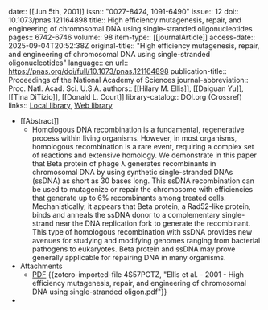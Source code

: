 date:: [[Jun 5th, 2001]]
issn:: "0027-8424, 1091-6490"
issue:: 12
doi:: 10.1073/pnas.121164898
title:: High efficiency mutagenesis, repair, and engineering of chromosomal DNA using single-stranded oligonucleotides
pages:: 6742-6746
volume:: 98
item-type:: [[journalArticle]]
access-date:: 2025-09-04T20:52:38Z
original-title:: "High efficiency mutagenesis, repair, and engineering of chromosomal DNA using single-stranded oligonucleotides"
language:: en
url:: https://pnas.org/doi/full/10.1073/pnas.121164898
publication-title:: Proceedings of the National Academy of Sciences
journal-abbreviation:: Proc. Natl. Acad. Sci. U.S.A.
authors:: [[Hilary M. Ellis]], [[Daiguan Yu]], [[Tina DiTizio]], [[Donald L. Court]]
library-catalog:: DOI.org (Crossref)
links:: [Local library](zotero://select/library/items/IBK834SF), [Web library](https://www.zotero.org/users/6106196/items/IBK834SF)

- [[Abstract]]
	- Homologous DNA recombination is a fundamental, regenerative process
	   within living organisms. However, in most organisms, homologous
	   recombination is a rare event, requiring a complex set of reactions and
	   extensive homology. We demonstrate in this paper that Beta protein of
	   phage λ generates recombinants in chromosomal DNA by using synthetic
	   single-stranded DNAs (ssDNA) as short as 30 bases long. This ssDNA
	   recombination can be used to mutagenize or repair the chromosome with
	   efficiencies that generate up to 6% recombinants among treated cells.
	   Mechanistically, it appears that Beta protein, a Rad52-like protein,
	   binds and anneals the ssDNA donor to a complementary single-strand near
	   the DNA replication fork to generate the recombinant. This type of
	   homologous recombination with ssDNA provides new avenues for studying
	   and modifying genomes ranging from bacterial pathogens to eukaryotes.
	   Beta protein and ssDNA may prove generally applicable for repairing DNA
	   in many organisms.
- Attachments
	- [PDF](zotero://select/library/items/4S57PCTZ) {{zotero-imported-file 4S57PCTZ, "Ellis et al. - 2001 - High efficiency mutagenesis, repair, and engineering of chromosomal DNA using single-stranded oligon.pdf"}}
-